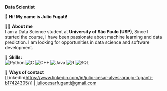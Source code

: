**Data Scientist**

**👋 Hi! My name is Julio Fugati!**

🙋‍♂️ **About me**  
 I am a Data Science student at **University of São Paulo (USP)**, Since I started the course, I have been passionate about machine learning and data prediction.
 I am looking for opportunities in data science and software development.
 
🍁 **Skills:**  
![Python](https://img.shields.io/badge/Python-3776AB?style=for-the-badge&logo=python&logoColor=white)
![C](https://img.shields.io/badge/C-00599C?style=for-the-badge&logo=c&logoColor=white)
![C++](https://img.shields.io/badge/C%2B%2B-00599C?style=for-the-badge&logo=c%2B%2B&logoColor=white)
![Java](https://img.shields.io/badge/Java-ED8B00?style=for-the-badge&logo=openjdk&logoColor=white)
![R](https://img.shields.io/badge/R-276DC3?style=for-the-badge&logo=r&logoColor=white)
![SQL](https://img.shields.io/badge/SQL-4479A1?style=for-the-badge&logo=mysql&logoColor=white)

💬 **Ways of contact**  
[LinkedIn(https://www.linkedin.com/in/julio-cesar-alves-araujo-fuganti-b17424305/)] | [juliocesarfuganti@gmail.com](mailto:juliocesarfuganti@gmail.com)
